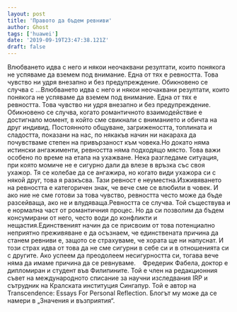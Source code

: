```yaml
---
layout: post
title: 'Правото да бъдем ревниви'
author: Ghost
tags: ['huawei']
date: '2019-09-19T23:47:38.121Z'
draft: false
---
```


Влюбването идва с него и някои неочаквани резултати, които понякога не успяваме да вземем под внимание. Една от тях е ревността. Това чувство ни удря внезапно и без предупреждение. Обикновено се случва с ...Влюбването идва с него и някои неочаквани резултати, които понякога не успяваме да вземем под внимание. Една от тях е ревността. Това чувство ни удря внезапно и без предупреждение. Обикновено се случва, когато романтичното взаимодействие е достигнало момент, в който сме свикнали с вниманието и обичта на друг индивид. Постоянното общуване, загрижеността, топлината и сладостта, показани на нас, по някакъв начин ни накараха да почувстваме степен на привързаност към човека.Но докато няма истински ангажименти, ревността няма подходящо място. Това важи особено по време на етапа на ухажване. Нека разгледаме ситуация, при която момиче не е сигурно дали да влезе в връзка със своя ухажор. Тя се колебае да се ангажира, но когато види ухажора си с някой друг, това я разкъсва. Тази ревност е неуместна.Изживяването на ревността е категоричен знак, че вече сме се влюбили в човек. И ако ние не сме готови за това чувство, ревността често може да бъде разсейваща, ако не и влудяваща.Ревността се случва. Той съществува и е нормална част от романтичния процес. Но да си позволим да бъдем консумирани от него, често води до конфликти и нещастия.Единственият начин да се присвоим от това потенциално неприятно преживяване е да осъзнаем, че единствената причина да станем ревниви е, защото се страхуваме, че хората ще ни напуснат. И този страх идва от това да не сме сигурни в себе си и в отношенията си с другите. Ако успеем да преодолеем несигурността си, тогава вече няма да имаме причина да се ревнуваме.    Фредерик Фабела, доктор е дипломиран и студент във Филипините. Той е член на редакционния съвет на международното списание за научни изследвания IRP и сътрудник на Кралската институция Сингапур. Той е автор на Transcendence: Essays For Personal Reflection. Блогът му може да се намери в „Значения и възприятия“.
